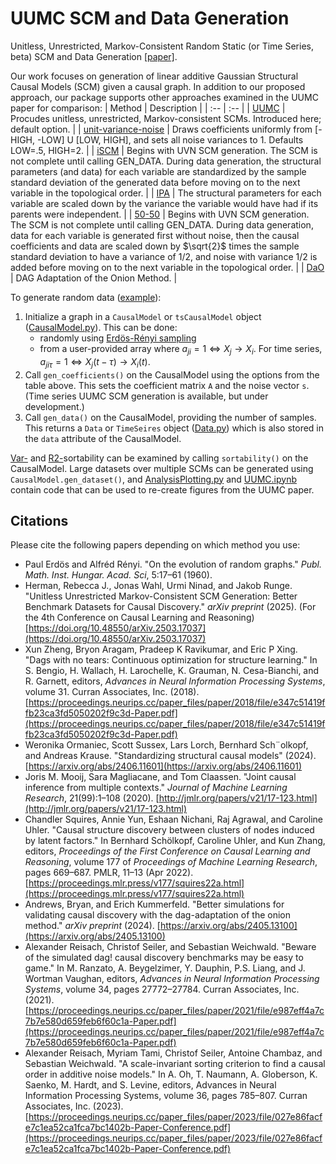 # UUMC SCM and Data Generation
Unitless, Unrestricted, Markov-Consistent Random Static (or Time Series, beta) SCM and Data Generation [[paper]](https://doi.org/10.48550/arXiv.2503.17037).

Our work focuses on generation of linear additive Gaussian Structural Causal Models (SCM) given a causal graph. In addition to our proposed approach, our package supports other approaches examined in the UUMC paper for comparison:
| Method | Description |
| :-- | :-- |
| [UUMC](https://doi.org/10.48550/arXiv.2503.17037) | Procudes unitless, unrestricted, Markov-consistent SCMs. Introduced here; default option. |
| [unit-variance-noise](https://proceedings.neurips.cc/paper_files/paper/2018/file/e347c51419ffb23ca3fd5050202f9c3d-Paper.pdf) | Draws coefficients uniformly from [-HIGH, -LOW] U [LOW, HIGH], and sets all noise variances to 1. Defaults LOW=.5, HIGH=2. |
| [iSCM](https://arxiv.org/abs/2406.11601) | Begins with UVN SCM generation. The SCM is not complete until calling GEN_DATA. During data generation, the structural parameters (and data) for each variable are standardized by the sample standard deviation of the generated data before moving on to the next variable in the topological order. |
| [IPA](http://jmlr.org/papers/v21/17-123.html) | The structural parameters for each variable are scaled down by the variance the variable would have had if its parents were independent. |
| [50-50](https://proceedings.mlr.press/v177/squires22a.html) | Begins with UVN SCM generation. The SCM is not complete until calling GEN_DATA. During data generation, data for each variable is generated first without noise, then the causal coefficients and data are scaled down by $\sqrt{2}$ times the sample standard deviation to have a variance of 1/2, and noise with variance 1/2 is added before moving on to the next variable in the topological order. |
| [DaO](https://doi.org/10.48550/arXiv.2405.13100) | DAG Adaptation of the Onion Method. |
                  
To generate random data ([example](examples/example.ipynb)):
1. Initialize a graph in a `CausalModel` or `tsCausalModel` object ([CausalModel.py](UUMCdata/CausalModel.py)). This can be done:
   * randomly using [Erdös-Rényi sampling](https://www.degruyter.com/document/doi/10.1515/9781400841356.38/pdf?licenseType=restricted)
   * from a user-provided array where $a_{ji}=1 \Leftrightarrow X_j \rightarrow X_i$. For time series, $a_{ji\tau}=1 \Leftrightarrow X_j(t-\tau)\rightarrow X_i(t)$.
2. Call `gen_coefficients()` on the CausalModel using the options from the table above. This sets the coefficient matrix `A` and the noise vector `s`. (Time series UUMC SCM generation is available, but under development.)
3. Call `gen_data()` on the CausalModel, providing the number of samples. This returns a `Data` or `TimeSeires` object ([Data.py](Data.py)) which is also stored in the `data` attribute of the CausalModel.

[Var-](https://doi.org/10.48550/arXiv.2102.13647) and [R2-](https://proceedings.neurips.cc/paper_files/paper/2023/file/027e86facfe7c1ea52ca1fca7bc1402b-Paper-Conference.pdf)sortability can be examined by calling `sortability()` on the CausalModel. Large datasets over multiple SCMs can be generated using `CausalModel.gen_dataset()`, and [AnalysisPlotting.py](examples/AnalysisPlotting.py) and [UUMC.ipynb](examples/UUMC.ipynb) contain code that can be used to re-create figures from the UUMC paper.

## Citations
Please cite the following papers depending on which method you use:
- Paul Erdös and Alfréd Rényi. "On the evolution of random graphs." *Publ. Math. Inst. Hungar. Acad. Sci*, 5:17–61 (1960).
- Herman, Rebecca J., Jonas Wahl, Urmi Ninad, and Jakob Runge. "Unitless Unrestricted Markov-Consistent SCM Generation: Better Benchmark Datasets for Causal Discovery." *arXiv preprint* (2025). (For the 4th Conference on Causal Learning and Reasoning) [https://doi.org/10.48550/arXiv.2503.17037](https://doi.org/10.48550/arXiv.2503.17037)
- Xun Zheng, Bryon Aragam, Pradeep K Ravikumar, and Eric P Xing. "Dags with no tears: Continuous optimization for structure learning." In S. Bengio, H. Wallach, H. Larochelle, K. Grauman, N. Cesa-Bianchi, and R. Garnett, editors, *Advances in Neural Information Processing Systems*, volume 31. Curran Associates, Inc. (2018). [https://proceedings.neurips.cc/paper_files/paper/2018/file/e347c51419ffb23ca3fd5050202f9c3d-Paper.pdf](https://proceedings.neurips.cc/paper_files/paper/2018/file/e347c51419ffb23ca3fd5050202f9c3d-Paper.pdf)
- Weronika Ormaniec, Scott Sussex, Lars Lorch, Bernhard Sch¨olkopf, and Andreas Krause. "Standardizing structural causal models" (2024). [https://arxiv.org/abs/2406.11601](https://arxiv.org/abs/2406.11601)
- Joris M. Mooij, Sara Magliacane, and Tom Claassen. "Joint causal inference from multiple contexts." *Journal of Machine Learning Research*, 21(99):1–108 (2020). [http://jmlr.org/papers/v21/17-123.html](http://jmlr.org/papers/v21/17-123.html)
- Chandler Squires, Annie Yun, Eshaan Nichani, Raj Agrawal, and Caroline Uhler. "Causal structure discovery between clusters of nodes induced by latent factors." In Bernhard Schölkopf, Caroline Uhler, and Kun Zhang, editors, *Proceedings of the First Conference on Causal Learning and Reasoning*, volume 177 of *Proceedings of Machine Learning Research*, pages 669–687. PMLR, 11–13 (Apr 2022). [https://proceedings.mlr.press/v177/squires22a.html](https://proceedings.mlr.press/v177/squires22a.html)
- Andrews, Bryan, and Erich Kummerfeld. "Better simulations for validating causal discovery with the dag-adaptation of the onion method." *arXiv preprint* (2024). [https://arxiv.org/abs/2405.13100](https://arxiv.org/abs/2405.13100)
- Alexander Reisach, Christof Seiler, and Sebastian Weichwald. "Beware of the simulated dag! causal discovery benchmarks may be easy to game." In M. Ranzato, A. Beygelzimer, Y. Dauphin, P.S. Liang, and J. Wortman Vaughan, editors, *Advances in Neural Information Processing Systems*, volume 34, pages 27772–27784. Curran Associates, Inc. (2021). [https://proceedings.neurips.cc/paper_files/paper/2021/file/e987eff4a7c7b7e580d659feb6f60c1a-Paper.pdf](https://proceedings.neurips.cc/paper_files/paper/2021/file/e987eff4a7c7b7e580d659feb6f60c1a-Paper.pdf)
- Alexander Reisach, Myriam Tami, Christof Seiler, Antoine Chambaz, and Sebastian Weichwald. "A scale-invariant sorting criterion to find a causal order in additive noise models." In A. Oh, T. Naumann, A. Globerson, K. Saenko, M. Hardt, and S. Levine, editors, Advances in Neural Information Processing Systems, volume 36, pages 785–807. Curran Associates, Inc. (2023). [https://proceedings.neurips.cc/paper_files/paper/2023/file/027e86facfe7c1ea52ca1fca7bc1402b-Paper-Conference.pdf](https://proceedings.neurips.cc/paper_files/paper/2023/file/027e86facfe7c1ea52ca1fca7bc1402b-Paper-Conference.pdf)